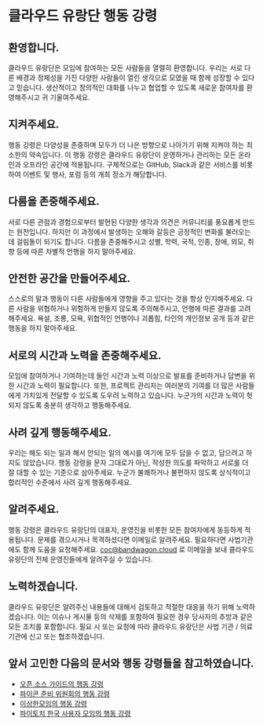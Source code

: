 # 클라우드 유랑단 행동 강령

## 환영합니다.

클라우드 유랑단은 모임에 참여하는 모든 사람들을 열렬히 환영합니다.
우리는 서로 다른 배경과 정체성을 가진 다양한 사람들이 열린 생각으로 모였을 때 함께 성장할 수 있다고 믿습니다.
생산적이고 창의적인 대화를 나누고 협업할 수 있도록 새로운 참여자를 환영해주시고 귀 기울여주세요.

## 지켜주세요.

행동 강령은 다양성을 존중하며 모두가 더 나은 방향으로 나아가기 위해 지켜야 하는 최소한의 약속입니다.
이 행동 강령은 클라우드 유랑단이 운영하거나 관리하는 모든 온라인과 오프라인 공간에 적용됩니다.
구체적으로는 GitHub, Slack과 같은 서비스를 비롯하여 이벤트 및 행사, 포럼 등의 개최 장소가 해당합니다.

## 다름을 존중해주세요.

서로 다른 관점과 경험으로부터 발현된 다양한 생각과 의견은 커뮤니티를 풍요롭게 만드는 원천입니다.
하지만 이 과정에서 발생하는 오해와 갈등은 긍정적인 변화를 불러오는데 걸림돌이 되기도 합니다.
다름을 존중해주시고 성별, 학력, 국적, 인종, 장애, 외모, 취향 등에 따른 차별적 언행을 하지 말아주세요.

## 안전한 공간을 만들어주세요.

스스로의 말과 행동이 다른 사람들에게 영향을 주고 있다는 것을 항상 인지해주세요.
다른 사람을 위협하거나 위험하게 만들지 않도록 주의해주시고, 언행에 따른 결과를 고려해주세요.
욕설, 조롱, 모욕, 위협적인 언행이나 괴롭힘, 타인의 개인정보 공개 등과 같은 행동을 하지 말아주세요.

## 서로의 시간과 노력을 존중해주세요.

모임에 참여하거나 기여하는데 들인 시간과 노력 이상으로 발표를 준비하거나 답변을 위한 시간과 노력이 필요합니다.
또한, 프로젝트 관리자는 여러분의 기여를 더 많은 사람들에게 가치있게 전달할 수 있도록 도우려 노력하고 있습니다.
누군가의 시간과 노력이 헛되지 않도록 충분히 생각하고 행동해주세요.

## 사려 깊게 행동해주세요.

우리는 해도 되는 일과 해서 안되는 일의 예시를 여기에 모두 담을 수 없고, 담으려고 하지도 않았습니다.
행동 강령을 문자 그대로가 아닌, 작성한 의도를 파악하고 서로를 더 잘 대할 수 있는 기준으로 삼아주세요.
누군가 불쾌하거나 불편하지 않도록 상식적이고 합리적인 수준에서 사려 깊게 행동해주세요.

## 알려주세요.

행동 강령은 클라우드 유랑단의 대표자, 운영진을 비롯한 모든 참여자에게 동등하게 적용됩니다.
문제를 겪으시거나 목격하셨다면 이메일로 알려주세요. 필요하다면 사법기관에도 함께 도움을 요청해주세요.
coc@bandwagon.cloud 로 이메일을 보내 클라우드 유랑단의 전체 운영진들에게 알려주실 수 있습니다.

## 노력하겠습니다.

클라우드 유랑단은 알려주신 내용들에 대해서 검토하고 적절한 대응을 하기 위해 노력하겠습니다.
이는 이슈나 게시물 등의 삭제를 포함하여 필요한 경우 당사자의 추방과 같은 모든 조치를 포함합니다.
필요 시 또는 요청에 따라 클라우드 유랑단은 사법 기관 / 의료 기관에 신고 또는 협조하겠습니다.

## 앞서 고민한 다음의 문서와 행동 강령들을 참고하였습니다.

* [오픈 소스 가이드의 행동 강령](https://opensource.guide/ko/code-of-conduct/)
* [파이콘 준비 위원회의 행동 강령](https://2021.pycon.kr/coc/)
* [이상한모임의 행동 강령](https://www.weirdx.io/m/policy/coc/)
* [파이토치 한국 사용자 모임의 행동 강령](https://pytorch.kr/coc/)
